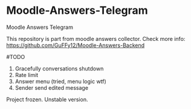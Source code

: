 # Moodle-Answers-Telegram

Moodle Answers Telegram

This repository is part from moodle answers collector. Check more info: https://github.com/GuFFy12/Moodle-Answers-Backend

#TODO
1) Gracefully conversations shutdown
2) Rate limit
3) Answer menu (tried, menu logic wtf)
4) Sender send edited message

Project frozen. Unstable version.
